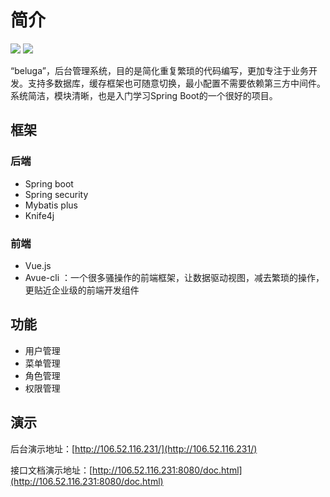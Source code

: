 # 简介

![](https://img.shields.io/badge/Beluga-1.0.0--SNAPSHOT-green)
![](https://img.shields.io/badge/Spring%20Boot-2.3.1.RELEASE-green)

“beluga”，后台管理系统，目的是简化重复繁琐的代码编写，更加专注于业务开发。支持多数据库，缓存框架也可随意切换，最小配置不需要依赖第三方中间件。系统简洁，模块清晰，也是入门学习Spring Boot的一个很好的项目。

## 框架

### 后端

- Spring boot
- Spring security
- Mybatis plus
- Knife4j

### 前端

- Vue.js
- Avue-cli ：一个很多骚操作的前端框架，让数据驱动视图，减去繁琐的操作，更贴近企业级的前端开发组件

## 功能

- 用户管理
- 菜单管理
- 角色管理
- 权限管理

## 演示

后台演示地址：[http://106.52.116.231/](http://106.52.116.231/)

接口文档演示地址：[http://106.52.116.231:8080/doc.html](http://106.52.116.231:8080/doc.html)
